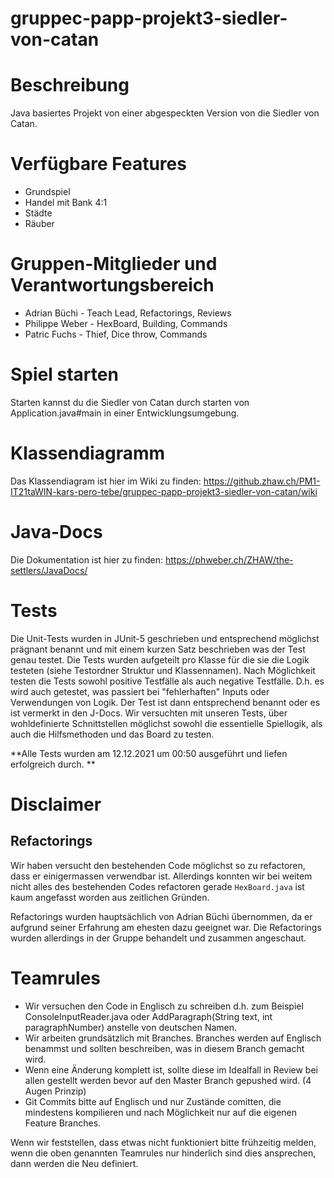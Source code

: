 # gruppec-papp-projekt3-siedler-von-catan

# Beschreibung
Java basiertes Projekt von einer abgespeckten Version von die Siedler von Catan.

# Verfügbare Features
- Grundspiel
- Handel mit Bank 4:1
- Städte
- Räuber

# Gruppen-Mitglieder und Verantwortungsbereich
* Adrian Büchi - Teach Lead, Refactorings, Reviews
* Philippe Weber - HexBoard, Building, Commands
* Patric Fuchs - Thief, Dice throw, Commands

# Spiel starten
Starten kannst du die Siedler von Catan durch starten von Application.java#main in einer Entwicklungsumgebung.

# Klassendiagramm
Das Klassendiagram ist hier im Wiki zu finden: 
https://github.zhaw.ch/PM1-IT21taWIN-kars-pero-tebe/gruppec-papp-projekt3-siedler-von-catan/wiki

# Java-Docs
Die Dokumentation ist hier zu finden:
https://phweber.ch/ZHAW/the-settlers/JavaDocs/

# Tests
Die Unit-Tests wurden in JUnit-5 geschrieben und entsprechend möglichst prägnant benannt und mit einem kurzen Satz beschrieben was der Test genau testet. Die Tests wurden aufgeteilt pro Klasse für die sie die Logik testeten (siehe Testordner Struktur und Klassennamen). Nach Möglichkeit testen die Tests sowohl positive Testfälle als auch negative Testfälle. D.h. es wird auch getestet, was passiert bei "fehlerhaften" Inputs oder Verwendungen von Logik. Der Test ist dann entsprechend benannt oder es ist vermerkt in den J-Docs. Wir versuchten mit unseren Tests, über wohldefinierte Schnittstellen möglichst sowohl die essentielle Spiellogik, als auch die Hilfsmethoden und das Board zu testen.

**Alle Tests wurden am 12.12.2021 um 00:50 ausgeführt und liefen erfolgreich durch. **

# Disclaimer
## Refactorings
Wir haben versucht den bestehenden Code möglichst so zu refactoren, dass er einigermassen verwendbar ist. Allerdings konnten wir bei weitem nicht alles des bestehenden Codes refactoren gerade `HexBoard.java` ist kaum angefasst worden aus zeitlichen Gründen.

Refactorings wurden hauptsächlich von Adrian Büchi übernommen, da er aufgrund seiner Erfahrung am ehesten dazu geeignet war. Die Refactorings wurden allerdings in der Gruppe behandelt und zusammen angeschaut.

# Teamrules

* Wir versuchen den Code in Englisch zu schreiben d.h. zum Beispiel ConsoleInputReader.java oder AddParagraph(String text, int paragraphNumber) anstelle von deutschen Namen.
* Wir arbeiten grundsätzlich mit Branches. Branches werden auf Englisch benammst und sollten beschreiben, was in diesem Branch gemacht wird.
* Wenn eine Änderung komplett ist, sollte diese im Idealfall in Review bei allen gestellt werden bevor auf den Master Branch gepushed wird. (4 Augen Prinzip)
* Git Commits bitte auf Englisch und nur Zustände comitten, die mindestens kompilieren und nach Möglichkeit nur auf die eigenen Feature Branches.

Wenn wir feststellen, dass etwas nicht funktioniert bitte frühzeitig melden, wenn die oben genannten Teamrules nur hinderlich sind dies ansprechen, dann werden die Neu definiert.
